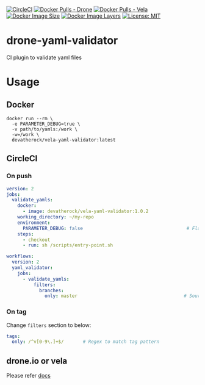 [![CircleCI](https://circleci.com/gh/devatherock/drone-yaml-validator.svg?style=svg)](https://circleci.com/gh/devatherock/drone-yaml-validator)
[![Docker Pulls - Drone](https://img.shields.io/docker/pulls/devatherock/drone-yaml-validator.svg)](https://hub.docker.com/r/devatherock/drone-yaml-validator/)
[![Docker Pulls - Vela](https://img.shields.io/docker/pulls/devatherock/vela-yaml-validator.svg)](https://hub.docker.com/r/devatherock/vela-yaml-validator/)
[![Docker Image Size](https://img.shields.io/docker/image-size/devatherock/vela-yaml-validator.svg?sort=date)](https://hub.docker.com/r/devatherock/vela-yaml-validator/)
[![Docker Image Layers](https://img.shields.io/microbadger/layers/devatherock/vela-yaml-validator.svg)](https://microbadger.com/images/devatherock/vela-yaml-validator)
[![License: MIT](https://img.shields.io/badge/License-MIT-yellow.svg)](https://opensource.org/licenses/MIT)
# drone-yaml-validator
CI plugin to validate yaml files

# Usage
## Docker

```
docker run --rm \
  -e PARAMETER_DEBUG=true \
  -v path/to/yamls:/work \
  -w=/work \
  devatherock/vela-yaml-validator:latest
```

## CircleCI
### On push

```yaml
version: 2
jobs:
  validate_yamls:
    docker:
      - image: devatherock/vela-yaml-validator:1.0.2
    working_directory: ~/my-repo
    environment:
      PARAMETER_DEBUG: false                                      # Flag to enable debug logs. Optional, by default, debug logs are disabled
    steps:
      - checkout
      - run: sh /scripts/entry-point.sh

workflows:
  version: 2
  yaml_validator:
    jobs:
      - validate_yamls:
          filters:
            branches:
              only: master                                       # Source branch
```

### On tag
Change `filters` section to below:

```yaml
tags:
  only: /^v[0-9\.]+$/       # Regex to match tag pattern
```

## drone.io or vela
Please refer [docs](DOCS.md)
